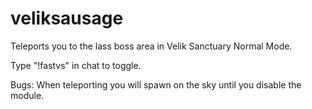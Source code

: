 # veliksausage
Teleports you to the lass boss area in Velik Sanctuary Normal Mode.

Type "!fastvs" in chat to toggle.

Bugs:
When teleporting you will spawn on the sky until you disable the module.
